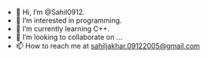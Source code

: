 - 👋 Hi, I’m @Sahil0912.
- 👀 I’m interested in programming.
- 🌱 I’m currently learning C++.
- 💞️ I’m looking to collaborate on ...
- 📫 How to reach me at sahiljakhar.09122005@gmail.com

<!---
Sahil0912/Sahil0912 is a ✨ special ✨ repository because its `README.md` (this file) appears on your GitHub profile.
You can click the Preview link to take a look at your changes.
--->
